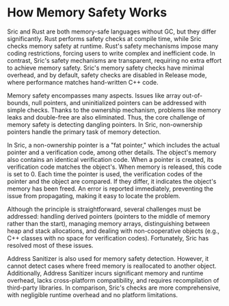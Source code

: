 # How Memory Safety Works

Sric and Rust are both memory-safe languages without GC, but they differ significantly. Rust performs safety checks at compile time, while Sric checks memory safety at runtime. Rust's safety mechanisms impose many coding restrictions, forcing users to write complex and inefficient code. In contrast, Sric's safety mechanisms are transparent, requiring no extra effort to achieve memory safety. Sric's memory safety checks have minimal overhead, and by default, safety checks are disabled in Release mode, where performance matches hand-written C++ code.

Memory safety encompasses many aspects. Issues like array out-of-bounds, null pointers, and uninitialized pointers can be addressed with simple checks. Thanks to the ownership mechanism, problems like memory leaks and double-free are also eliminated. Thus, the core challenge of memory safety is detecting dangling pointers. In Sric, non-ownership pointers handle the primary task of memory detection.

In Sric, a non-ownership pointer is a "fat pointer," which includes the actual pointer and a verification code, among other details. The object's memory also contains an identical verification code. When a pointer is created, its verification code matches the object's. When memory is released, this code is set to 0. Each time the pointer is used, the verification codes of the pointer and the object are compared. If they differ, it indicates the object's memory has been freed. An error is reported immediately, preventing the issue from propagating, making it easy to locate the problem.

Although the principle is straightforward, several challenges must be addressed: handling derived pointers (pointers to the middle of memory rather than the start), managing memory arrays, distinguishing between heap and stack allocations, and dealing with non-cooperative objects (e.g., C++ classes with no space for verification codes). Fortunately, Sric has resolved most of these issues.

Address Sanitizer is also used for memory safety detection. However, it cannot detect cases where freed memory is reallocated to another object. Additionally, Address Sanitizer incurs significant memory and runtime overhead, lacks cross-platform compatibility, and requires recompilation of third-party libraries. In comparison, Sric's checks are more comprehensive, with negligible runtime overhead and no platform limitations.